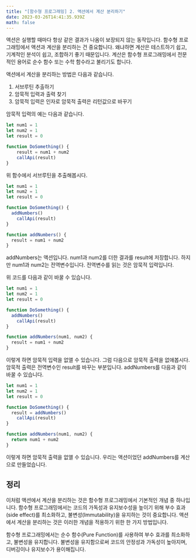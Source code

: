 ```yaml
---
title: "[함수형 프로그래밍] 2. 액션에서 계산 분리하기"
date: 2023-03-26T14:41:35.939Z
math: false
---
```

액션은 실행할 때마다 항상 같은 결과가 나옴이 보장되지 않는 동작입니다. 함수형 프로그래밍에서 액션과 계산을 분리하는 건 중요합니다. 왜냐하면 계산은 테스트하기 쉽고, 기계적인 분석이 쉽고, 조합하기 좋기 때문입니다. 계산은 함수형 프로그래밍에서 전문적인 용어로 순수 함수 또는 수학 함수라고 불리기도 합니다.

액션에서 계산을 분리하는 방법은 다음과 같습니다.

1. 서브루틴 추출하기
2. 암묵적 입력과 출력 찾기
3. 암묵적 입력은 인자로 암묵적 출력은 리턴값으로 바꾸기

암묵적 입력의 예는 다음과 같습니다.

```jsx
let num1 = 1
let num2 = 1
let result = 0

function DoSomething() {
	result = num1 + num2
	callApi(result)
}
```

위 함수에서 서브루틴을 추출해봅시다.

```jsx
let num1 = 1
let num2 = 1
let result = 0

function DoSomething() {
  addNumbers()
	callApi(result)
}

function addNumbers() {
  result = num1 + num2
}
```

addNumbers는 액션입니다. num1과 num2를 더한 결과를 result에 저장합니다. 하지만 num1과 num2는 전역변수입니다. 전역변수를 읽는 것은 암묵적 입력입니다.

위 코드를 다음과 같이 바꿀 수 있습니다.

```jsx
let num1 = 1
let num2 = 1
let result = 0

function DoSomething() {
  addNumbers()
	callApi(result)
}

function addNumbers(num1, num2) {
  result = num1 + num2
}
```

이렇게 하면 암묵적 입력을 없앨 수 있습니다. 그럼 다음으로 암묵적 출력을 없애봅시다. 암묵적 출력은 전역변수인 result를 바꾸는 부분입니다. addNumbers를 다음과 같이 바꿀 수 있습니다.

```jsx
let num1 = 1
let num2 = 1
let result = 0

function DoSomething() {
  result = addNumbers()
	callApi(result)
}

function addNumbers(num1, num2) {
  return num1 + num2
}
```

이렇게 하면 암묵적 출력을 없앨 수 있습니다. 우리는 액션이었던 addNumbers를 계산으로 만들었습니다.

## 정리

이처럼 액션에서 계산을 분리하는 것은 함수형 프로그래밍에서 기본적인 개념 중 하나입니다. 함수형 프로그래밍에서는 코드의 가독성과 유지보수성을 높이기 위해 부수 효과(side effect)를 최소화하고, 불변성(Immutability)을 유지하는 것이 중요합니다. 액션에서 계산을 분리하는 것은 이러한 개념을 적용하기 위한 한 가지 방법입니다.

함수형 프로그래밍에서는 순수 함수(Pure Function)를 사용하여 부수 효과를 최소화하고, 불변성을 유지합니다. 불변성을 유지함으로써 코드의 안정성과 가독성이 높아지며, 디버깅이나 유지보수가 용이해집니다.
